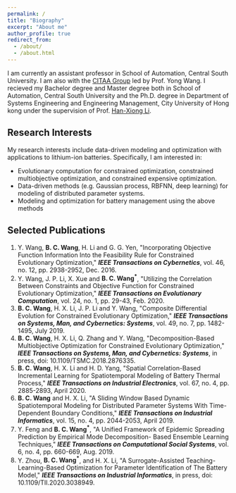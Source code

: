 ```yaml
---
permalink: /
title: "Biography"
excerpt: "About me"
author_profile: true
redirect_from: 
  - /about/
  - /about.html
---
```


I am currently an assistant professor in School of Automation, Central South University. I am also with the [CITAA Group](https://intleo.csu.edu.cn/index.html) led by Prof. Yong Wang. I recieved my Bachelor degree and Master degree both in School of Automation, Central South University and the Ph.D. degree in Department of Systems Engineering and Engineering Management, City University of Hong kong under the supervision of Prof. [Han-Xiong Li](https://www.cityu.edu.hk/seem/mehxli/).

Research Interests
------
My research interests include data-driven modeling and optimization with applications to lithium-ion batteries. Specifically, I am interested in:
- Evolutionary computation for constrained optimization, constrained multiobjective optimization, and constrained expensive optimization.
- Data-driven methods (e.g. Gaussian process, RBFNN, deep learning) for modeling of distributed parameter systems.
- Modeling and optimization for battery management using the above methods

Selected Publications
------
1. Y. Wang, __B. C. Wang__, H. Li and G. G. Yen, "Incorporating Objective Function Information Into the Feasibility Rule for Constrained Evolutionary Optimization," ___IEEE Transactions on Cybernetics___, vol. 46, no. 12, pp. 2938-2952, Dec. 2016.
2. Y. Wang, J. P. Li, X. Xue and __B. C. Wang<sup>\*</sup>__, "Utilizing the Correlation Between Constraints and Objective Function for Constrained Evolutionary Optimization," ___IEEE Transactions on Evolutionary Computation___, vol. 24, no. 1, pp. 29-43, Feb. 2020.
3. __B. C. Wang__, H. X. Li, J. P. Li and Y. Wang, "Composite Differential Evolution for Constrained Evolutionary Optimization," ___IEEE Transactions on Systems, Man, and Cybernetics: Systems___, vol. 49, no. 7, pp. 1482-1495, July 2019.
4. __B. C. Wang__, H. X. Li, Q. Zhang and Y. Wang, "Decomposition-Based Multiobjective Optimization for Constrained Evolutionary Optimization," ___IEEE Transactions on Systems, Man, and Cybernetics: Systems___, in press, doi: 10.1109/TSMC.2018.2876335.
5. __B. C. Wang__, H. X. Li and H. D. Yang, "Spatial Correlation-Based Incremental Learning for Spatiotemporal Modeling of Battery Thermal Process," ___IEEE Transactions on Industrial Electronics___, vol. 67, no. 4, pp. 2885-2893, April 2020.
6. __B. C. Wang__ and H. X. Li, "A Sliding Window Based Dynamic Spatiotemporal Modeling for Distributed Parameter Systems With Time-Dependent Boundary Conditions," ___IEEE Transactions on Industrial Informatics___, vol. 15, no. 4, pp. 2044-2053, April 2019.
7. Y. Feng and __B. C. Wang<sup>\*</sup>__, "A Unified Framework of Epidemic Spreading Prediction by Empirical Mode Decomposition- Based Ensemble Learning Techniques," ___IEEE Transactions on Computational Social Systems___, vol. 6, no. 4, pp. 660-669, Aug. 2019.
8. Y. Zhou, __B. C. Wang<sup>\*</sup>__, and H. X. Li, "A Surrogate-Assisted Teaching-Learning-Based Optimization for Parameter Identification of The Battery Model," ___IEEE Transactions on Industrial Informatics___, in press, doi: 10.1109/TII.2020.3038949.
